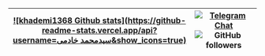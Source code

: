 | [![khademi1368 Github stats](https://github-readme-stats.vercel.app/api?username=سیدمحمد خادمی&show_icons=true)](https://https://github.com/khademi1368) | [![Telegram Chat](https://img.shields.io/badge/Chat-Telegram-blue.svg)](https://t.me/Engineer_khademi)   ![GitHub followers](https://img.shields.io/github/followers/khademi1368?label=it.khademi&style=social) |
|:---------------------------------------------------------------------------------------------------------------------------------------------:|:-------------------------------------------------------------------------------------------------------------------------------------------------------------------------------------------------------------------------------------------------------------------------------------------:|
